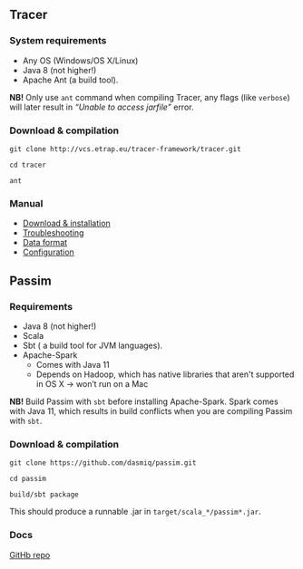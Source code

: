 ## Tracer

### System requirements

* Any OS (Windows/OS X/Linux)
* Java 8 (not higher!)
* Apache Ant (a build tool). 

**NB!** Only use `ant` command when compiling Tracer, any flags (like `verbose`) will later result in *“Unable to access jarfile”* error. 

### Download & compilation

`git clone http://vcs.etrap.eu/tracer-framework/tracer.git`

`cd tracer`

`ant`

### Manual

* [Download & installation](https://gfranzini.gitbooks.io/tracer/content/manual/download-and-installation.html)
* [Troubleshooting](https://gfranzini.gitbooks.io/tracer/content/support/troubleshooting/)
* [Data format](https://gfranzini.gitbooks.io/tracer/content/manual/corpus-preparation.html)
* [Configuration](https://gfranzini.gitbooks.io/tracer/content/manual/configuration/)

## Passim

### Requirements

* Java 8 (not higher!)
* Scala
* Sbt ( a build tool for JVM languages).
* Apache-Spark
  * Comes with Java 11
  * Depends on Hadoop, which has native libraries that aren't supported in OS X → won’t run on a Mac

**NB!** Build Passim with `sbt` before installing Apache-Spark. Spark comes with Java 11, which results in build conflicts when you are compiling Passim with `sbt`.

### Download & compilation

`git clone https://github.com/dasmiq/passim.git`

`cd passim`

`build/sbt package`

This should produce a runnable .jar in `target/scala_*/passim*.jar`.

### Docs
[GitHb repo](https://github.com/dasmiq/passim)

